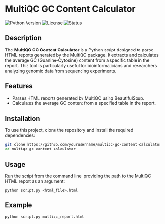 # MultiQC GC Content Calculator

![Python Version](https://img.shields.io/badge/python-3.8%2B-blue.svg)
![License](https://img.shields.io/badge/license-MIT-green.svg)
![Status](https://img.shields.io/badge/status-active-brightgreen.svg)

## Description

The **MultiQC GC Content Calculator** is a Python script designed to parse HTML reports generated by the MultiQC package. It extracts and calculates the average GC (Guanine-Cytosine) content from a specific table in the report. This tool is particularly useful for bioinformaticians and researchers analyzing genomic data from sequencing experiments.

## Features

- Parses HTML reports generated by MultiQC using BeautifulSoup.
- Calculates the average GC content from a specified table in the report.

## Installation

To use this project, clone the repository and install the required dependencies:

```bash
git clone https://github.com/yourusername/multiqc-gc-content-calculator.git
cd multiqc-gc-content-calculator
```

## Usage 
Run the script from the command line, providing the path to the MultiQC HTML report as an argument:
```
python script.py <html_file>.html
```

## Example 
```
python script.py multiqc_report.html
```
